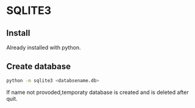 # SQLITE3

## Install
Already installed with python.

## Create database
``` bash
python -m sqlite3 <databsename.db>
```
If name not provoded,temporaty database is created and is deleted after quit.

